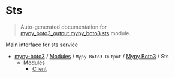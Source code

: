 # Sts

> Auto-generated documentation for [mypy_boto3_output.mypy_boto3.sts](https://github.com/vemel/mypy_boto3/blob/master/mypy_boto3_output/mypy_boto3/sts/__init__.py) module.

Main interface for sts service

- [mypy-boto3](../../../README.md#mypy_boto3) / [Modules](../../../MODULES.md#mypy-boto3-modules) / `Mypy Boto3 Output` / [Mypy Boto3](../index.md#mypy-boto3) / Sts
    - Modules
        - [Client](client.md#client)
